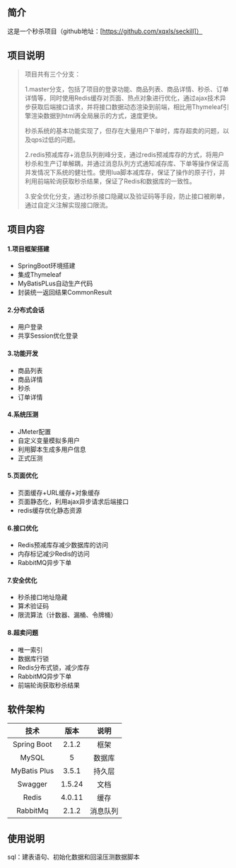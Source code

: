 ## 简介
这是一个秒杀项目（github地址：[https://github.com/xqxls/seckill]）

## 项目说明

> 项目共有三个分支：
>
> 1.master分支，包括了项目的登录功能、商品列表、商品详情、秒杀、订单详情等，同时使用Redis缓存对页面、热点对象进行优化，通过ajax技术异步获取后端接口请求，并将接口数据动态渲染到前端，相比用Thymeleaf引擎渲染数据到html再全局展示的方式，速度更快。
>
> 秒杀系统的基本功能实现了，但存在大量用户下单时，库存超卖的问题，以及qps过低的问题。
>
> 2.redis预减库存+消息队列削峰分支，通过redis预减库存的方式，将用户秒杀和生产订单解耦，并通过消息队列方式通知减存库、下单等操作保证高并发情况下系统的健壮性。使用lua脚本减库存，保证了操作的原子行，并利用前端轮询获取秒杀结果，保证了Redis和数据库的一致性。
>
> 3.安全优化分支，通过秒杀接口隐藏以及验证码等手段，防止接口被刷单，通过自定义注解实现接口限流。

## 项目内容

#### 1.项目框架搭建

- SpringBoot环境搭建
- 集成Thymeleaf
- MyBatisPLus自动生产代码
- 封装统一返回结果CommonResult

#### 2.分布式会话

- 用户登录
- 共享Session优化登录

#### 3.功能开发

- 商品列表
- 商品详情
- 秒杀
- 订单详情

#### 4.系统压测

- JMeter配置
- 自定义变量模拟多用户
- 利用脚本生成多用户信息
- 正式压测

#### 5.页面优化

- 页面缓存+URL缓存+对象缓存
- 页面静态化，利用ajax异步请求后端接口
- redis缓存优化静态资源

#### 6.接口优化

- Redis预减库存减少数据库的访问
- 内存标记减少Redis的访问
- RabbitMQ异步下单

#### 7.安全优化

- 秒杀接口地址隐藏
- 算术验证码
- 限流算法（计数器、漏桶、令牌桶）

#### 8.超卖问题

- 唯一索引
- 数据库行锁
- Redis分布式锁，减少库存
- RabbitMQ异步下单
- 前端轮询获取秒杀结果

## 软件架构

|     技术     |  版本  |   说明   |
| :----------: | :----: | :------: |
| Spring Boot  | 2.1.2  |   框架   |
|    MySQL     |   5    |  数据库  |
| MyBatis Plus | 3.5.1  |  持久层  |
|   Swagger    | 1.5.24 |   文档   |
|    Redis     | 4.0.11 |   缓存   |
|   RabbitMq   | 2.1.2  | 消息队列 |



## 使用说明

sql：建表语句、初始化数据和回滚压测数据脚本
